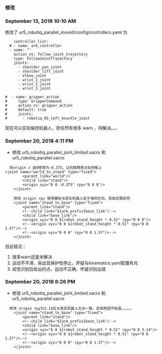 ### 修改
### September 13, 2018 10:10 AM
修改了 ur5_robotiq_parallel_moveit/config/controllers.yaml 为
```
	controller_list:
  # - name: arm_controller
  - name: ""
    action_ns: follow_joint_trajectory
    type: FollowJointTrajectory
    joints:
      - shoulder_pan_joint
      - shoulder_lift_joint
      - elbow_joint
      - wrist_1_joint
      - wrist_2_joint
      - wrist_3_joint

#  - name: gripper_action
#     type: GripperCommand
#     action_ns: gripper_action
#     default: true
#     joints:
#       - robotiq_85_left_knuckle_joint
```
现在可以实际操控机器人，担任然有很多 warn ，待解决。。。

### September 20, 2018 4:11 PM
- 修改 ur5_robotiq_parallel_joint_limited.xacro 和 ur5_robotiq_parallel.xacro
```
  将origin z 由0修改为-0.375，让机械臂原点在网格上
<joint name="world_to_stand" type="fixed">
		<parent link="world"/>
		<child link="stand"/>
		<origin xyz="0 0 -0.375" rpy="0 0 0"/>
	</joint>
```
```
	修改 origin rpy 使得模拟与现实机器人处于相同方向，具体还需研究
	<joint name="stand_to_base" type="fixed">
		<parent link="stand"/>
		<!--child link="${arm_prefix}base_link"/-->
		<child link="base_link"/>
		<origin xyz="0 0 ${robot_stand_height * 0.5}" rpy="0 0 0"/>
		<!--<origin xyz="0 0 ${robot_stand_height * 0.5}" rpy="0 0 1.57"/>-->
		<!--<origin xyz="0 0 0" rpy="0 0 1.57"/>-->
	</joint>
```

目前情况：
1. 很多warn还是未解决
2. 运动不平滑，易出现保护性停止，怀疑与kinematics.yaml配置有光
3. 视觉识别后给出的点，运动不正确，怀疑识别出错

### September 20, 2018 6:26 PM
- 修改 ur5_robotiq_parallel_joint_limited.xacro 和 ur5_robotiq_parallel.xacro
```
  修改 origin rpy为3.14后与真实机器人方向一致，具体原因不知道。。。。。。
	<joint name="stand_to_base" type="fixed">
		<parent link="stand"/>
		<!--child link="${arm_prefix}base_link"/-->
		<child link="base_link"/>
		<origin xyz="0 0 ${robot_stand_height * 0.5}" rpy="0 0 3.14"/>
		<!--<origin xyz="0 0 ${robot_stand_height * 0.5}" rpy="0 0 1.57"/>-->
		<!--<origin xyz="0 0 0" rpy="0 0 1.57"/>-->
	</joint>
```
